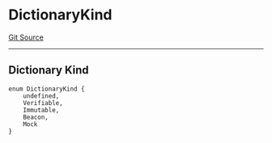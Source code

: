 # DictionaryKind
[Git Source](https://github.com/metacontract/mc/blob/7db22f6d7abc05705d21c7601fb406ca49c18557/src/devkit/core/Dictionary.sol)

--------------------
Dictionary Kind
----------------------


```solidity
enum DictionaryKind {
    undefined,
    Verifiable,
    Immutable,
    Beacon,
    Mock
}
```

